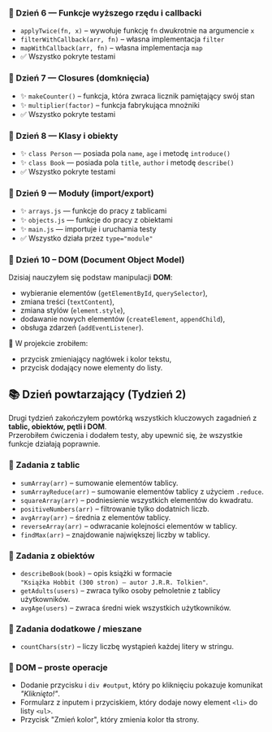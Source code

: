 ### 📅 Dzień 6 — Funkcje wyższego rzędu i callbacki
- `applyTwice(fn, x)` – wywołuje funkcję `fn` dwukrotnie na argumencie `x`
- `filterWithCallback(arr, fn)` – własna implementacja `filter`
- `mapWithCallback(arr, fn)` – własna implementacja `map`
- ✅ Wszystko pokryte testami


### 📅 Dzień 7 — Closures (domknięcia)
- ✨ `makeCounter()` – funkcja, która zwraca licznik pamiętający swój stan
- ✨ `multiplier(factor)` – funkcja fabrykująca mnożniki
- ✅ Wszystko pokryte testami

### 📅 Dzień 8 — Klasy i obiekty
- ✨ `class Person` — posiada pola `name`, `age` i metodę `introduce()`
- ✨ `class Book` — posiada pola `title`, `author` i metodę `describe()`
- ✅ Wszystko pokryte testami


### 📅 Dzień 9 — Moduły (import/export)
- ✨ `arrays.js` — funkcje do pracy z tablicami
- ✨ `objects.js` — funkcje do pracy z obiektami
- ✨ `main.js` — importuje i uruchamia testy
- ✅ Wszystko działa przez `type="module"`


### 📅 Dzień 10 – DOM (Document Object Model)

Dzisiaj nauczyłem się podstaw manipulacji **DOM**:
- wybieranie elementów (`getElementById`, `querySelector`),
- zmiana treści (`textContent`),
- zmiana stylów (`element.style`),
- dodawanie nowych elementów (`createElement`, `appendChild`),
- obsługa zdarzeń (`addEventListener`).

🔘 W projekcie zrobiłem:
- przycisk zmieniający nagłówek i kolor tekstu,
- przycisk dodający nowe elementy do listy.


## 📚 Dzień powtarzający (Tydzień 2)

Drugi tydzień zakończyłem powtórką wszystkich kluczowych zagadnień z **tablic, obiektów, pętli i DOM**.  
Przerobiłem ćwiczenia i dodałem testy, aby upewnić się, że wszystkie funkcje działają poprawnie.

### 🔹 Zadania z tablic
- `sumArray(arr)` – sumowanie elementów tablicy.
- `sumArrayReduce(arr)` – sumowanie elementów tablicy z użyciem `.reduce`.
- `squareArray(arr)` – podniesienie wszystkich elementów do kwadratu.
- `positiveNumbers(arr)` – filtrowanie tylko dodatnich liczb.
- `avgArray(arr)` – średnia z elementów tablicy.
- `reverseArray(arr)` – odwracanie kolejności elementów w tablicy.
- `findMax(arr)` – znajdowanie największej liczby w tablicy.

### 🔹 Zadania z obiektów
- `describeBook(book)` – opis książki w formacie  
  `"Książka Hobbit (300 stron) – autor J.R.R. Tolkien"`.
- `getAdults(users)` – zwraca tylko osoby pełnoletnie z tablicy użytkowników.
- `avgAge(users)` – zwraca średni wiek wszystkich użytkowników.

### 🔹 Zadania dodatkowe / mieszane
- `countChars(str)` – liczy liczbę wystąpień każdej litery w stringu.

### 🔹 DOM – proste operacje
- Dodanie przycisku i `div #output`, który po kliknięciu pokazuje komunikat *"Kliknięto!"*.
- Formularz z inputem i przyciskiem, który dodaje nowy element `<li>` do listy `<ul>`.
- Przycisk "Zmień kolor", który zmienia kolor tła strony.